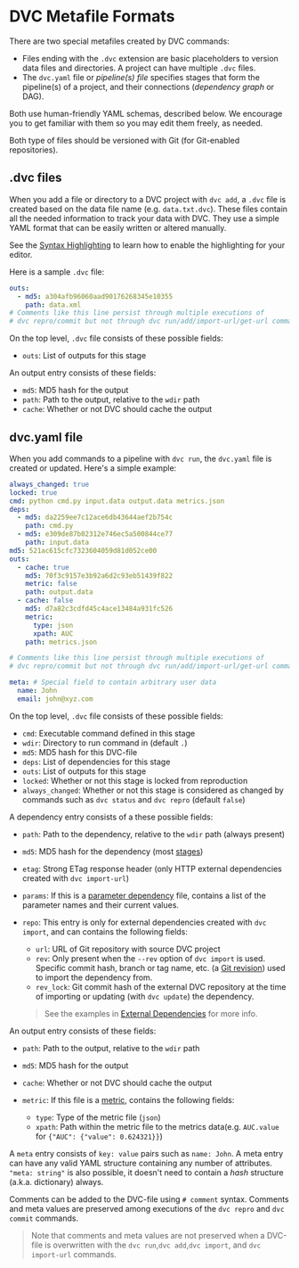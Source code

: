 # DVC Metafile Formats

There are two special metafiles created by DVC commands:

- Files ending with the `.dvc` extension are basic placeholders to version data
  files and directories. A <abbr>project</abbr> can have multiple `.dvc` files.
- The `dvc.yaml` file or _pipeline(s) file_ specifies stages that form the
  pipeline(s) of a project, and their connections (_dependency graph_ or DAG).

Both use human-friendly YAML schemas, described below. We encourage you to get
familiar with them so you may edit them freely, as needed.

Both type of files should be versioned with Git (for Git-enabled
<abbr>repositories</abbr>).

## .dvc files

When you add a file or directory to a <abbr>DVC project</abbr> with `dvc add`, a
`.dvc` file is created based on the data file name (e.g. `data.txt.dvc`). These
files contain all the needed information to track your data with DVC. They use a
simple YAML format that can be easily written or altered manually.

See the [Syntax Highlighting](/doc/install/plugins) to learn how to enable the
highlighting for your editor.

Here is a sample `.dvc` file:

```yaml
outs:
  - md5: a304afb96060aad90176268345e10355
    path: data.xml
# Comments like this line persist through multiple executions of
# dvc repro/commit but not through dvc run/add/import-url/get-url commands.
```

On the top level, `.dvc` file consists of these possible fields:

- `outs`: List of <abbr>outputs</abbr> for this stage

An output entry consists of these fields:

- `md5`: MD5 hash for the output
- `path`: Path to the output, relative to the `wdir` path
- `cache`: Whether or not DVC should cache the output

## dvc.yaml file

When you add commands to a pipeline with `dvc run`, the `dvc.yaml` file is
created or updated. Here's a simple example:

```yaml
always_changed: true
locked: true
cmd: python cmd.py input.data output.data metrics.json
deps:
  - md5: da2259ee7c12ace6db43644aef2b754c
    path: cmd.py
  - md5: e309de87b02312e746ec5a500844ce77
    path: input.data
md5: 521ac615cfc7323604059d81d052ce00
outs:
  - cache: true
    md5: 70f3c9157e3b92a6d2c93eb51439f822
    metric: false
    path: output.data
  - cache: false
    md5: d7a82c3cdfd45c4ace13484a931fc526
    metric:
      type: json
      xpath: AUC
    path: metrics.json

# Comments like this line persist through multiple executions of
# dvc repro/commit but not through dvc run/add/import-url/get-url commands.

meta: # Special field to contain arbitrary user data
  name: John
  email: john@xyz.com
```

On the top level, `.dvc` file consists of these possible fields:

- `cmd`: Executable command defined in this stage
- `wdir`: Directory to run command in (default `.`)
- `md5`: MD5 hash for this DVC-file
- `deps`: List of dependencies for this stage
- `outs`: List of <abbr>outputs</abbr> for this stage
- `locked`: Whether or not this stage is locked from reproduction
- `always_changed`: Whether or not this stage is considered as changed by
  commands such as `dvc status` and `dvc repro` (default `false`)

A dependency entry consists of a these possible fields:

- `path`: Path to the dependency, relative to the `wdir` path (always present)
- `md5`: MD5 hash for the dependency (most [stages](/doc/command-reference/run))
- `etag`: Strong ETag response header (only HTTP <abbr>external
  dependencies</abbr> created with `dvc import-url`)
- `params`: If this is a [parameter dependency](/doc/command-reference/params)
  file, contains a list of the parameter names and their current values.
- `repo`: This entry is only for external dependencies created with
  `dvc import`, and can contains the following fields:

  - `url`: URL of Git repository with source DVC project
  - `rev`: Only present when the `--rev` option of `dvc import` is used.
    Specific commit hash, branch or tag name, etc. (a
    [Git revision](https://git-scm.com/docs/revisions)) used to import the
    dependency from.
  - `rev_lock`: Git commit hash of the external <abbr>DVC repository</abbr> at
    the time of importing or updating (with `dvc update`) the dependency.

  > See the examples in
  > [External Dependencies](/doc/user-guide/external-dependencies) for more
  > info.

An output entry consists of these fields:

- `path`: Path to the output, relative to the `wdir` path
- `md5`: MD5 hash for the output
- `cache`: Whether or not DVC should cache the output
- `metric`: If this file is a [metric](/doc/command-reference/metrics), contains
  the following fields:

  - `type`: Type of the metric file (`json`)
  - `xpath`: Path within the metric file to the metrics data(e.g. `AUC.value`
    for `{"AUC": {"value": 0.624321}}`)

A `meta` entry consists of `key: value` pairs such as `name: John`. A meta entry
can have any valid YAML structure containing any number of attributes.
`"meta: string"` is also possible, it doesn't need to contain a _hash_ structure
(a.k.a. dictionary) always.

Comments can be added to the DVC-file using `# comment` syntax. Comments and
meta values are preserved among executions of the `dvc repro` and `dvc commit`
commands.

> Note that comments and meta values are not preserved when a DVC-file is
> overwritten with the `dvc run`,`dvc add`,`dvc import`, and `dvc import-url`
> commands.
